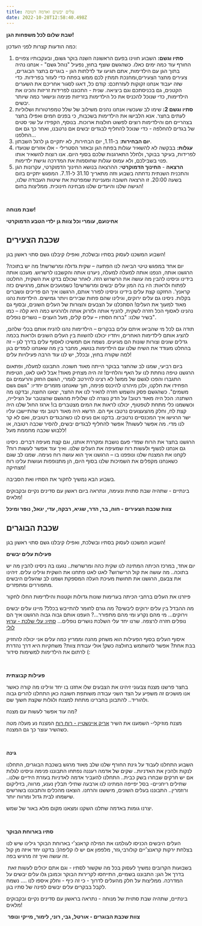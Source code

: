 ```yaml
---
title: עלים יבשים ואדמה רטובה
date: 2022-10-28T12:58:40.498Z
---
```

**שבת שלום לכל משפחות הגן!**

כמה הודעות קצרות לפני העדכון:

1. **סתיו וגשם:** השבוע חווינו בפעם הראשונה השנה בוקר גשום, ובעקבותיו צפויים החורף עוד כמה ימים כאלו. כשהגשם שוצף בחוץ, נפעיל "נוהל גשם" - אנחנו נהיה בתוך הגן עם הילדימות, אתם תגיעו עד לדלתות הגן - בוגרים בחצר הבוגרים, צעירים מחצר הצעירים,ומחנכת תמתין לכם ממש בפתח כדי לעזור בפרידות. כדי שזה יעבוד אנחנו זקוקות לעזרתכם: קודם כל, דאגו לסגור אחריכם את השערים הקטנים, גם בכניסתכם וגם ביציאה. שנית - התכוננו לפרידות זריזות והכינו את הילדימות, כדי שנוכל להכניס את כל הילדימות בזריזות פנימה ונישאר כמה שיותר יבשים.
2. **סתיו וגשם 2:** שימו לב שעכשיו אנחנו נהנים משילוב של שלל טמפרטורות ושלוליות לעתים בחצר. אנא הלבישו את הילדימות בשכבות, כי בפנים חמים ואפילו בחצר בצהריים חם והילדימות רוצים לפשוט חולצות ארוכות. בנוסף, הקפידו על שני סטים של בגדים להחלפה - כדי שנוכל להחליף לבגדים יבשים אם נרטבנו, ואחר כך גם אם החלפנו... 
3. **יום הבחירות**: ב-1.11, יום הבחירות, לא יתקיים גן לרגל השבתון.
4. **עגלות:** בבקשה לא להשאיר עגלות בפתח הגן ובאזור הסטרילי - אלו אזורים שנועדו לפרידות, בעיקר בבוקר, ולחלל התארגנות שלכם בסוף היום. אנו רוצות להשאיר אותו פנוי בשבילכם, ולא עמוס עגלות שחוסמות את המדרכה וגישת ילדימות.
5. **הרצאה** - **החינוך הדמוקרטי**: ההרצאה בנושא החינוך הדמוקרטי, עקרונות הגן והתכנית השנתית נדחתה בשבוע וזזה מתאריך 31.10 ל-7.11. המפגש יתקיים בזום בשעה 20:00. זו הרצאה חשובה ומעניינת שמפרטת את שיטות העבודה שלנו, הגישה שלנו והיעדים שלנו מבחינה חינוכית. ממליצות בחום!

 

**שבת מנוחה!**

**אחינועם, עומרי וכל צוות גן ילדי הטבע הדמוקרטי**



## **שכבת הצעירים**

השבוע המשכנו לעסוק בסתיו ובשלכת, ואפילו קיבלנו גשם סתוי ראשון בגן!

יום אחד במפגש טיטי הביאה לנו הפתעה – שקית גדולה ומרשרשת! מה יש בתוכה? הרגשנו אותה, הנפנו אותה למעלה למעלה, ניערנו אותה והקשבנו לרשרוש. מעכנו אותה בידינו וניסינו להבין מה עושה את הרשרוש הזה. לאחר שכולם בדקו את השקית, החלטנו לפתוח ולראות: היו בה המון עלים יבשים ומרשרשים! כשמועכים אותם, מרגישים כזה קראנץ'. החזקנו קצת עלים בידינו וניסינו לפורר אותם, הרגשנו איך הם פריכים ונשברים בקלות. ניסינו גם עלים ירוקים, וגילינו שהם פחות שבירים ויותר גמישים. הילדימות נהנו מאוד למעוך את העלים! הסתכלנו על הצבעים והצורות של העלים השונים, ובסוף גם נהנינו לאסוף הכל חזרה לשקית, להניף אותה ולזרוק אותה ולהרגיש כמה היא קלה – כמו בשיר שלנו: "ברוח הסתיו – עלים קלים, מעל העצים – נושרים נופלים".

תודה גם לכל מי שהביאו איתם עלים בבקרים – הילדימות נהנו להניח אותם בכלי שלהם, להציג אותם לילדימות האחרים, ויחדיו יכולנו להשוות בין העלים השונים ולראות בכמה גדלים שונים וצורות שונות הם מגיעים. נשמח אם תמשיכו לאסוף עלים בדרך לגן – זה בהחלט מעודד את השיח שלנו עם הילדימות בנושא, מחבר בין מה שאנחנו לומדים בגן למה שקורה בחוץ, ובכלל, יש לנו עוד הרבה פעילויות עלים!

ביום רביעי, שמנו לב שהחצר בבוקר הייתה מאוד חשוכה. התבוננו למעלה, ופתאום הרגשנו טיפה נוחתת לנו על האף והלחיים! זה היה מצחיק מאוד! אבל לאט לאט, הטיפות התגברו והפכו לגשם של ממש! לא רצינו להירטב לגמרי, הגשם החזק והרעמים גם הפחידו את חלקנו, ולכן מיהרנו להיכנס פנימה, תוך שאנחנו מזמרים יחדיו: "גשם גשם משמים". כשהגשם פסק והשמש חזרה להאיר לנו את החצר, יצאנו החוצה, ובדקנו מה השתנה: הכל היה מאוד רטוב! על הדק נוצרה לנו שלולית מהגשם שהצטבר על הצילייה, וכששמנו כלי מתחת לטפטוף, יכולנו לראות את המים מצטברים בו! ארגז החול שלנו היה קצת לח, וחלק מהצעצועים נרטבו אף הם. הדשא היה מאוד רטוב ומי שהתיישבו עליו ישר הרגישו איך המכנסיים נרטבים. בדקנו אם נעים לנו כשהבגדים רטובים, ואם לא קר לנו מדי. מה אפשר לעשות? אפשר להחליף לבגדים יבשים, להסיר שכבה רטובה, או ללבוש שכבה מחממת מעל!

הרגשנו בחצר את הרוח שמדי פעם נושבת ומקררת אותנו, וגם קצת מעיפה דברים. ניסינו גם אנחנו לנשוף ולעשות רוח שמעיפה את העלים שלנו. ואיך עוד אפשר לעשות רוח? לקחנו את המצנח שלנו ונופפנו בו – הרגשנו איך הוא עושה רוח נעימה. שמנו לב שגם כשאנחנו מקפלים את השמיכות שלנו בסוף היום, הן מתנופפות ועושות עלינו רוח מצחיקה!

בשבוע הבא נמשיך לחקור את הסתיו ואת הסביבה.

בינתיים - שתהיה שבת סתוית ונעימה, ונתראה ביום ראשון עם סדינים נקיים ובקבוקים מלאים!

**צוות שכבת הצעירים - חוה, בר, הדר, שגיא, רבקה, עדי, יגאל, נופר ומיכל**



## **שכבת הבוגרים**

השבוע המשכנו לעסוק בסתיו ובשלכת, ואפילו קיבלנו גשם סתוי ראשון בגן!



**פעילות עלים יבשים** 

יום אחד, במרכז הכיתה המתינה לנו שקית כהה ומרשרשת.. נגענו בה ניסינו להבין מה יש בתוכה.. מה עושה את קול הרישרוש? לאט לאט פתחנו את השקית וגילינו עלים. זיהינו את צבעם, הרגשנו את תחושת מעיכת העלה המספקת ושמנו לב שהעלים היבשים מתפוררים ומתפזרים.

פיזרנו את העלים ברחבי הכיתה בערימות שונות גדולות וקטנות והילדימות החלו לחקור

מה ההבדל בין עלים ירוקים ליבשים? מה גורם לחומר להתייבש בכלל? מיינו עלים יבשים וירוקים… מי מהם נקרע ומי מהם מתפורר…? העפנו אותם גבוה גבוה הרגשנו איך הם נופלים חזרה לרצפה. שרנו יחד עלי השלכת נושרים נופלים… [סתיו: עלי שלכת - ערוץ לולי](https://youtu.be/jD42YsAAJS0)

איסוף העלים בסוף הפעילות הוא משחק מהנה וממריץ כמה עלים אני יכולה להחזיק בבת אחת? אפשר להשתמש בחולצה כשק! אולי עבודת צוות? משחקיות היא דרך נהדרת לרתום את הילדימות למשימות סידור (:

 

**פעילות קבוצתית** 

בחצר פרשנו מצנח צבעוני זיהינו את הצבעים שלו אחזנו בו יחד וגילינו מה קורה כאשר אנו מושכים זה משפיע על הצד השני עבודה משותפת חשובה כאן התחלנו להרים גבוה ולהוריד.. להתבונן בחברינו מתחת למצנח ולגלות שקצת חשוך שם. 

מה עוד אפשר לעשות עם מצנח?

מצנח מוזיקלי- השמענו את השיר [אריק איינשטיין - רוח רוח](https://youtu.be/PgdTCFiVrDE) המצנח נע מעלה מטה כשהשיר עוצר כך גם המצנח. 

 

**גינה**

השבוע התחלנו לעבוד על גינת החורף שלנו שלב מאוד מרגש בשכבת הבוגרים, התחלנו לנקות ולהכין את האדניות.. שקים של אדמה רעננה נפתחו התבוננו פנימה וניסינו לגלות אם יש חרקים שבחרו בשק כבית.. התחלנו להעביר אדמה לאדניות בעזרת הידיים שלנו.. שתילים ריחניים- בסל יפייפה המתינו לנו ארבעה שתילי תבלין נענע, מרווה, בזיליקום ורוזמרין.. התבוננו בעלים השונים, מיששנו והרחנו. הוצאנו מהכלים והתבוננו בשורשים שישמחו לבית גדול ומרווח יותר. 

יצרנו גומות באדמה שתלנו השקנו ומצאנו מקום מלא באור של שמש.

 

**סתיו בארוחת הבוקר**

העלים היבשים הכניסו לעולמנו את המילה קראנצ׳י בארוחת הבוקר גילינו שיש לנו בצלחת ירקות קראנצ׳יים קולורבי,גזר, מלפפון אם יש לו קליפה(: בדקנו יחד איזה מן קול זה עושה ואיך זה מרגיש בפה.

 בשבועות הקרובים נמשיך לעסוק בכל מה שקשור לסתיו - וגם אתם יכולים לעשות זאת בדרך אל הגן: התבוננו בשמיים, התייחסו לקרירות הבוקר וכמובן גלו עלים יבשים על המדרכה. ממליצות על חלק מהעלים לדרוך - כי זה כיף - וחלק איספו לנו …. נשמח לקבל בבקרים עלים יבשים לפינה של סתיו בגן.

בינתיים, שתהיה שבת סתוית של מנוחה - נתראה בראשון עם סדינים נקיים ובקבוקים מלאים!

 **צוות שכבת הבוגרים - אורטל, גבי, רוני, לימור, מייקי ונופר**